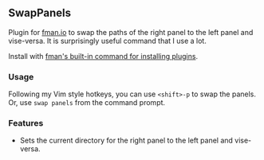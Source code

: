 ## SwapPanels

Plugin for [fman.io](https://fman.io) to swap the paths of the right panel to the left panel and vise-versa. It is surprisingly useful command that I use a lot.

Install with [fman's built-in command for installing plugins](https://fman.io/docs/installing-plugins).

### Usage

Following my Vim style hotkeys, you can use `<shift>-p` to swap the panels. Or, use `swap panels` from the command prompt.

### Features

 - Sets the current directory for the right panel to the left panel and vise-versa.